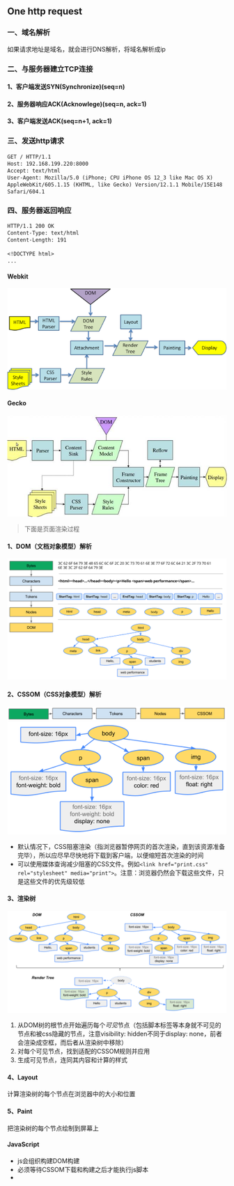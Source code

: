 ## One http request
### 一、域名解析
如果请求地址是域名，就会进行DNS解析，将域名解析成ip
### 二、与服务器建立TCP连接
#### 1、客户端发送SYN(Synchronize)(seq=n)
#### 2、服务器响应ACK(Acknowlege)(seq=n, ack=1)
#### 3、客户端发送ACK(seq=n+1, ack=1)
### 三、发送http请求
```
GET / HTTP/1.1
Host: 192.168.199.220:8000
Accept: text/html
User-Agent: Mozilla/5.0 (iPhone; CPU iPhone OS 12_3 like Mac OS X) AppleWebKit/605.1.15 (KHTML, like Gecko) Version/12.1.1 Mobile/15E148 Safari/604.1

```
### 四、服务器返回响应
```
HTTP/1.1 200 OK
Content-Type: text/html
Content-Length: 191

<!DOCTYPE html>
...
```
#### Webkit
![](https://github.com/yinliguo/notes/blob/master/img/webkitflow.png?raw=true)

#### Gecko
![](https://github.com/yinliguo/notes/blob/master/img/Geckoflow.jpg?raw=true)

> 下面是页面渲染过程

#### 1、DOM（文档对象模型）解析
![dom process](https://github.com/yinliguo/notes/blob/master/img/dom-process.png?raw=true)
#### 2、CSSOM（CSS对象模型）解析
![](https://github.com/yinliguo/notes/blob/master/img/cssom-construction.png?raw=true)
![](https://github.com/yinliguo/notes/blob/master/img/cssom-tree.png?raw=true)

* 默认情况下，CSS阻塞渲染（指浏览器暂停网页的首次渲染，直到该资源准备完毕），所以应尽早尽快地将下载到客户端，以便缩短首次渲染的时间
* 可以使用媒体查询减少阻塞的CSS文件。例如`<link href="print.css" rel="stylesheet" media="print">`。注意：浏览器仍然会下载这些文件，只是这些文件的优先级较低

#### 3、渲染树
![](https://github.com/yinliguo/notes/blob/master/img/render-tree-construction.png?raw=true)

1. 从DOM树的根节点开始遍历每个*可见*节点（包括脚本标签等本身就不可见的节点和被css隐藏的节点，注意visibility: hidden不同于display: none，前者会渲染成空框，而后者从渲染树中移除）
2. 对每个可见节点，找到适配的CSSOM规则并应用
3. 生成可见节点，连同其内容和计算的样式

#### 4、Layout
计算渲染树的每个节点在浏览器中的大小和位置
#### 5、Paint
把渲染树的每个节点绘制到屏幕上

#### JavaScript
* js会组织构建DOM构建
* 必须等待CSSOM下载和构建之后才能执行js脚本
* <script>加上async属性不阻止DOM构建
